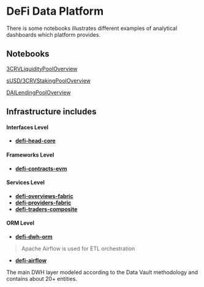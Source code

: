 # DeFi Data Platform
There is some notebooks illustrates different examples of analytical dashboards which platform provides.

## Notebooks

[3CRVLiquidityPoolOverview](https://nbviewer.org/github/e183b796621afbf902067460/defi-notebooks/blob/master/notebooks/3CRVLiquidityPoolOverview.ipynb)

[sUSD/3CRVStakingPoolOverview](https://nbviewer.org/github/e183b796621afbf902067460/defi-notebooks/blob/master/notebooks/sUSD3CRVStakingPoolOverview.ipynb)

[DAILendingPoolOverview](https://nbviewer.org/github/e183b796621afbf902067460/defi-notebooks/blob/master/notebooks/DAILendingPoolOverview.ipynb)

## Infrastructure includes

#### Interfaces Level
- **[defi-head-core](https://github.com/e183b796621afbf902067460/defi-head-core)**
#### Frameworks Level
- **[defi-contracts-evm](https://github.com/e183b796621afbf902067460/defi-contracts-evm)**
#### Services Level
- **[defi-overviews-fabric](https://github.com/e183b796621afbf902067460/defi-overviews-fabric)**
- **[defi-providers-fabric](https://github.com/e183b796621afbf902067460/defi-providers-fabric)**
- **[defi-traders-composite](https://github.com/e183b796621afbf902067460/defi-traders-composite)**
#### ORM Level
- **[defi-dwh-orm](https://github.com/e183b796621afbf902067460/defi-dwh-orm)**

> Apache Airflow is used for ETL orchestration
- **[defi-airflow](https://github.com/e183b796621afbf902067460/defi-airflow)**

The main DWH layer modeled according to the Data Vault methodology and contains about 20+ entities.
